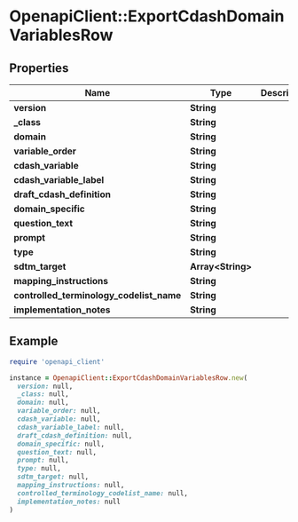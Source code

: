 # OpenapiClient::ExportCdashDomainVariablesRow

## Properties

| Name | Type | Description | Notes |
| ---- | ---- | ----------- | ----- |
| **version** | **String** |  | [optional] |
| **_class** | **String** |  | [optional] |
| **domain** | **String** |  | [optional] |
| **variable_order** | **String** |  | [optional] |
| **cdash_variable** | **String** |  | [optional] |
| **cdash_variable_label** | **String** |  | [optional] |
| **draft_cdash_definition** | **String** |  | [optional] |
| **domain_specific** | **String** |  | [optional] |
| **question_text** | **String** |  | [optional] |
| **prompt** | **String** |  | [optional] |
| **type** | **String** |  | [optional] |
| **sdtm_target** | **Array&lt;String&gt;** |  | [optional] |
| **mapping_instructions** | **String** |  | [optional] |
| **controlled_terminology_codelist_name** | **String** |  | [optional] |
| **implementation_notes** | **String** |  | [optional] |

## Example

```ruby
require 'openapi_client'

instance = OpenapiClient::ExportCdashDomainVariablesRow.new(
  version: null,
  _class: null,
  domain: null,
  variable_order: null,
  cdash_variable: null,
  cdash_variable_label: null,
  draft_cdash_definition: null,
  domain_specific: null,
  question_text: null,
  prompt: null,
  type: null,
  sdtm_target: null,
  mapping_instructions: null,
  controlled_terminology_codelist_name: null,
  implementation_notes: null
)
```

